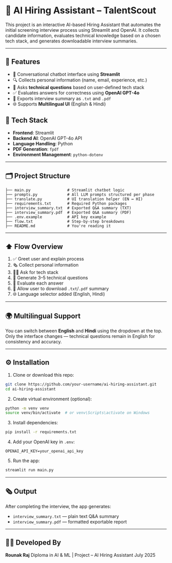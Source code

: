 # 🤖 AI Hiring Assistant – TalentScout

This project is an interactive AI-based Hiring Assistant that automates the initial screening interview process using Streamlit and OpenAI. It collects candidate information, evaluates technical knowledge based on a chosen tech stack, and generates downloadable interview summaries.

---

## 📌 Features

* 💬 Conversational chatbot interface using **Streamlit**
* 🔍 Collects personal information (name, email, experience, etc.)
* 🧠 Asks **technical questions** based on user-defined tech stack
* ✅ Evaluates answers for correctness using **OpenAI GPT-4o**
* 📅 Exports interview summary as `.txt` and `.pdf`
* 🌐 Supports **Multilingual UI** (English & Hindi)



## 🧰 Tech Stack

* **Frontend**: Streamlit
* **Backend AI**: OpenAI GPT-4o API
* **Language Handling**: Python
* **PDF Generation**: `fpdf`
* **Environment Management**: `python-dotenv`

---

## 🗂️ Project Structure

```
├── main.py                # Streamlit chatbot logic
├── prompts.py             # All LLM prompts structured per phase
├── translate.py           # UI translation helper (EN ↔ HI)
├── requirements.txt       # Required Python packages
├── interview_summary.txt  # Exported Q&A summary (TXT)
├── interview_summary.pdf  # Exported Q&A summary (PDF)
├── .env.example           # API key example
├── flow.txt               # Step-by-step breakdowns 
├── README.md              # You're reading it
```

---

## ⬆️ Flow Overview 

1. ✅ Greet user and explain process
2. 🗞️ Collect personal information
3. 🧑‍💻 Ask for tech stack
4. 🤖 Generate 3–5 technical questions
5. 🧠 Evaluate each answer
6. 📄 Allow user to download `.txt`/`.pdf` summary
7. 🌐 Language selector added (English, Hindi)

---

## 🌍 Multilingual Support

You can switch between **English** and **Hindi** using the dropdown at the top. Only the interface changes — technical questions remain in English for consistency and accuracy.

---

## ⚙️ Installation

1. Clone or download this repo:

```bash
git clone https://github.com/your-username/ai-hiring-assistant.git
cd ai-hiring-assistant
```

2. Create virtual environment (optional):

```bash
python -m venv venv
source venv/bin/activate  # or venv\Scripts\activate on Windows
```

3. Install dependencies:

```bash
pip install -r requirements.txt
```

4. Add your OpenAI key in `.env`:

```
OPENAI_API_KEY=your_openai_api_key
```

5. Run the app:

```bash
streamlit run main.py
```

---

## 🗞️ Output

After completing the interview, the app generates:

* `interview_summary.txt` — plain text Q\&A summary
* `interview_summary.pdf` — formatted exportable report

---


## 👨‍💼 Developed By
 
**Rounak Raj**
Diploma in AI & ML | Project – AI Hiring Assistant
July 2025
